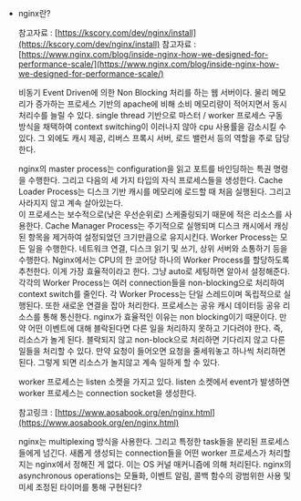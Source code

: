 - nginx란?
    
    참고자료 : [https://kscory.com/dev/nginx/install](https://kscory.com/dev/nginx/install)
    참고자료 : [https://www.nginx.com/blog/inside-nginx-how-we-designed-for-performance-scale/](https://www.nginx.com/blog/inside-nginx-how-we-designed-for-performance-scale/)
    
    비동기 Event Driven에 의한 Non Blocking 처리를 하는 웹 서버이다. 물리 메모리가 증가하는 프로세스 기반의 apache에 비해 소비 메모리량이 적어지면서 동시 처리수를 늘릴 수 있다.
    single thread 기반으로 마스터 / worker 프로세스 구동 방식을 채택하여 context switching이 이러나지 않아 cpu 사용률을 감소시킬 수 있다.
    그 외에도 캐시 제공, 리버스 프록시 서버, 로드 밸런서 등의 역할을 주로 담당한다.
    
    nginx의 master process는 configuration을 읽고 포트를 바인딩하는 특권 명령을 수행한다. 그리고 다음의 세 가지 타입의 자식 프로세스들을 생성한다. 
    Cache Loader Process는 디스크 기반 캐시를 메모리에 로드할 때 처음 실행된다. 그리고 사라지지 않고 계속 살아있는다.  
    이 프로세스는 보수적으로(낮은 우선순위로) 스케줄링되기 때문에 적은 리소스를 사용한다.
    Cache Manager Process는 주기적으로 실행되며 디스크 캐시에서 캐싱된 항목을 제거하여 설정되었던 크기만큼으로 유지시킨다.
    Worker Process는 모든 일을 수행한다. 네트워크 연결, 디스크 읽기 및 쓰기, 상위 서버와 소통하기 등을 수행한다. Nginx에서는 CPU의 한 코어당 하나의 Worker Process를 할당하도록 추천한다.
    이게 가장 효율적이라고 한다. 그냥 auto로 세팅하면 알아서 설정해준다. 각각의 Worker Process는 여러 connection들을 non-blocking으로 처리하여
    context switch를 줄인다. 각 Worker Process는 단일 스레드이며 독립적으로 실행된다. 또한 새로운 연결을 잡아 처리한다. 프로세스는 공유 캐시 데이터등 공유 리소스를 통해 통신한다.
    nginx가 효율적인 이유는 non blocking이기 때문이다. 만약 어떤 이벤트에 대해 블락된다면 다른 일을 처리하지 못하고 기다려야 한다.
    즉, 리소스가 놀게 된다. 블락되지 않고 non-block으로 처리하면 기다리지 않고 다른 일들을 처리할 수 있다. 만약 요청이 들어오면 요청을 줄세워놓고
    하나씩 처리하면 된다. 그렇게 되면 리소스가 놀지않고 계속 일하게 할 수 있다.
    
    worker 프로세스는 listen 소켓을 가지고 있다. listen 소켓에서 event가 발생하면 worker 프로세스는 connection socket을 생성한다.
    
    참고링크 : [https://www.aosabook.org/en/nginx.html](https://www.aosabook.org/en/nginx.html)
    
    nginx는 multiplexing 방식을 사용한다. 그리고 특정한 task들을 분리된 프로세스들에게  넘긴다.
    새롭게 생성되는 connection들을 어떤 worker 프로세스가 처리할 지는 nginx에서 정해진 게 없다. 이는 OS 커널 매커니즘에 의해 처리된다.
    nginx의 asynchronous operations는 모듈화, 이벤트 알림, 콜백 함수의 광범위한 사용 및 미세 조정된 타이머를 통해 구현된다?
